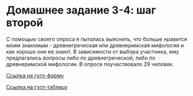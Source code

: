 # Домашнее задание 3-4: шаг второй
С помощью своего опроса я пыталась выяснить, что больше нравится моим знакомым - древнегреческая или древнеримская мифология и как хорошо они ее знают. В зависимости от выбора участника, ему предлагались вопросы либо по древнегреческой, либо по древнеримской мифологии. В опросе поучаствовало 29 человек.  

[Ссылка на гугл-форму](https://docs.google.com/forms/d/14RIINAB3iJp8JH56VlHGb_-4qt0VywVchnfnjKWRZXw/edit?usp=sharing/)

[Ссылка на гугл-таблицу](https://docs.google.com/spreadsheets/d/11jltidVy6n2PnMWwkNm-efZJL9xwJnkECbSd2WleqD4/edit?usp=sharing/)
